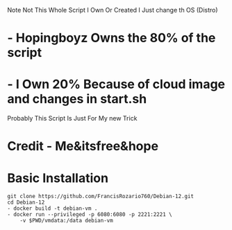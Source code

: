 Note Not This Whole Script I Own Or Created I Just change th OS (Distro)
# - Hopingboyz Owns the 80% of the script
# - I Own 20% Because of cloud image and changes in start.sh
Probably This Script Is Just For My new Trick

# Credit - Me&itsfree&hope

# Basic Installation
```
git clone https://github.com/FrancisRozario760/Debian-12.git
cd Debian-12
- docker build -t debian-vm .
- docker run --privileged -p 6080:6080 -p 2221:2221 \
    -v $PWD/vmdata:/data debian-vm
